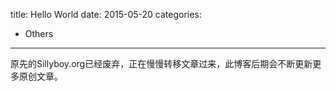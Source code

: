 title: Hello World
date: 2015-05-20
categories:
- Others
---

原先的Sillyboy.org已经废弃，正在慢慢转移文章过来，此博客后期会不断更新更多原创文章。